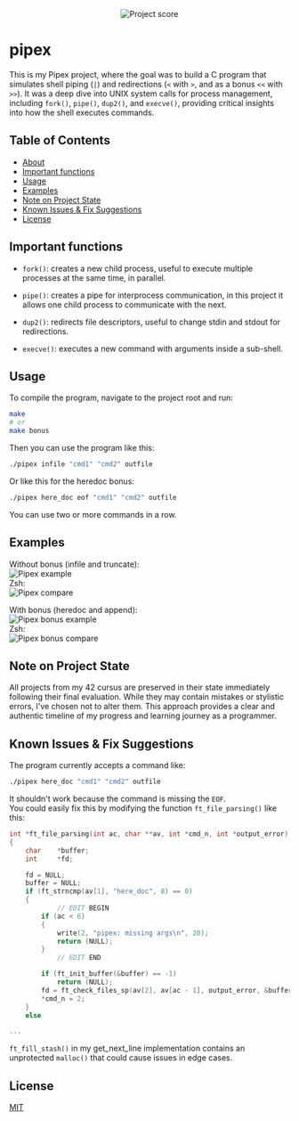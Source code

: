 <div align="center">
  <img src="https://i.ibb.co/cmF80PB/image.png" alt="Project score">
</div>

# pipex
  
This is my Pipex project, where the goal was to build a C program that simulates shell piping (`|`) and redirections (`<` with `>`, and as a bonus `<<` with `>>`). It was a deep dive into UNIX system calls for process management, including `fork()`, `pipe()`, `dup2()`, and `execve()`, providing critical insights into how the shell executes commands. 

## Table of Contents

- [About](#pipex)
- [Important functions](#important-functions)
- [Usage](#usage)
- [Examples](#examples)
- [Note on Project State](#note-on-project-state)
- [Known Issues & Fix Suggestions](#known-issues--fix-suggestions)
- [License](#license)

## Important functions

- `fork()`: creates a new child process, useful to execute multiple processes at the same time, in parallel.

- `pipe()`: creates a pipe for interprocess communication, in this project it allows one child process to communicate with the next.

- `dup2()`: redirects file descriptors, useful to change stdin and stdout for redirections.

- `execve()`: executes a new command with arguments inside a sub-shell.

## Usage

To compile the program, navigate to the project root and run:
```bash
make
# or
make bonus
```

Then you can use the program like this:

```bash
./pipex infile "cmd1" "cmd2" outfile
```

Or like this for the heredoc bonus:

```bash
./pipex here_doc eof "cmd1" "cmd2" outfile
```

You can use two or more commands in a row.
 
## Examples

Without bonus (infile and truncate):  
![Pipex example](https://i.ibb.co/chfzsdD4/image.png)  
Zsh:  
![Pipex compare](https://i.ibb.co/4nGbxBDL/image.png)  

With bonus (heredoc and append):  
![Pipex bonus example](https://i.ibb.co/TD5Y3krT/image.png)  
Zsh:  
![Pipex bonus compare](https://i.ibb.co/q30DpC72/image.png)  

## Note on Project State

All projects from my 42 cursus are preserved in their state immediately following their final evaluation. While they may contain mistakes or stylistic errors, I've chosen not to alter them. This approach provides a clear and authentic timeline of my progress and learning journey as a programmer.

## Known Issues & Fix Suggestions

The program currently accepts a command like:

```bash
./pipex here_doc "cmd1" "cmd2" outfile
```

It shouldn't work because the command is missing the `EOF`.  
You could easily fix this by modifying the function `ft_file_parsing()` like this:

```C
int	*ft_file_parsing(int ac, char **av, int *cmd_n, int *output_error)
{
	char	*buffer;
	int		*fd;

	fd = NULL;
	buffer = NULL;
	if (ft_strncmp(av[1], "here_doc", 8) == 0)
	{
        	// EDIT BEGIN
		if (ac < 6)
		{
			write(2, "pipex: missing args\n", 20);
			return (NULL);
		}
        	// EDIT END

		if (ft_init_buffer(&buffer) == -1)
			return (NULL);
		fd = ft_check_files_sp(av[2], av[ac - 1], output_error, &buffer);
		*cmd_n = 2;
	}
	else

...
```

`ft_fill_stash()` in my get_next_line implementation contains an unprotected `malloc()` that could cause issues in edge cases.

## License

[MIT](https://choosealicense.com/licenses/mit/)  
